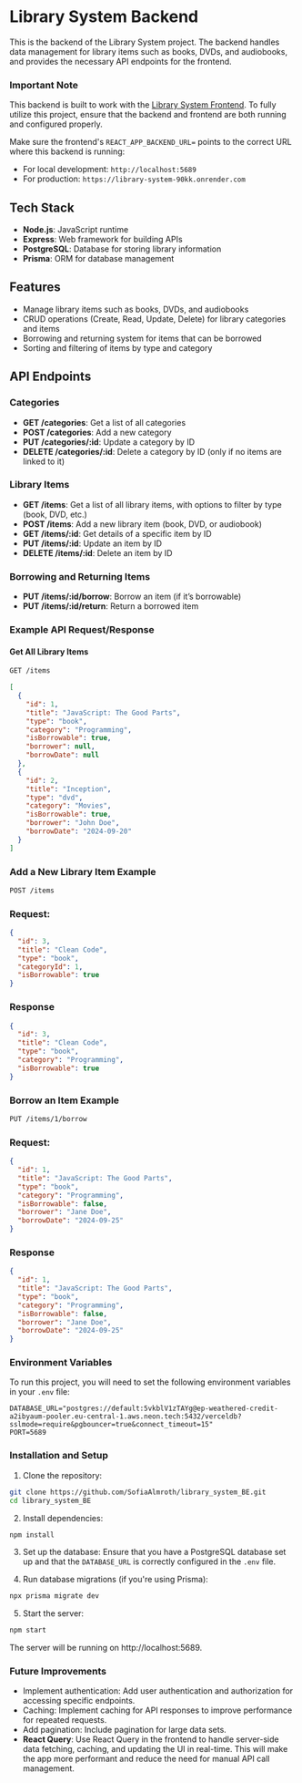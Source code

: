 # Library System Backend

This is the backend of the Library System project. The backend handles data management for library items such as books, DVDs, and audiobooks, and provides the necessary API endpoints for the frontend.

### Important Note
This backend is built to work with the [Library System Frontend](https://github.com/SofiaAlmroth/library_system_FE). To fully utilize this project, ensure that the backend and frontend are both running and configured properly.

Make sure the frontend's `REACT_APP_BACKEND_URL=` points to the correct URL where this backend is running:
- For local development: `http://localhost:5689`
- For production: `https://library-system-90kk.onrender.com`

## Tech Stack

- **Node.js**: JavaScript runtime
- **Express**: Web framework for building APIs
- **PostgreSQL**: Database for storing library information
- **Prisma**: ORM for database management

## Features

- Manage library items such as books, DVDs, and audiobooks
- CRUD operations (Create, Read, Update, Delete) for library categories and items
- Borrowing and returning system for items that can be borrowed
- Sorting and filtering of items by type and category

## API Endpoints

### Categories

- **GET /categories**: Get a list of all categories
- **POST /categories**: Add a new category
- **PUT /categories/:id**: Update a category by ID
- **DELETE /categories/:id**: Delete a category by ID (only if no items are linked to it)

### Library Items

- **GET /items**: Get a list of all library items, with options to filter by type (book, DVD, etc.)
- **POST /items**: Add a new library item (book, DVD, or audiobook)
- **GET /items/:id**: Get details of a specific item by ID
- **PUT /items/:id**: Update an item by ID
- **DELETE /items/:id**: Delete an item by ID

### Borrowing and Returning Items

- **PUT /items/:id/borrow**: Borrow an item (if it’s borrowable)
- **PUT /items/:id/return**: Return a borrowed item

### Example API Request/Response

#### Get All Library Items
```bash
GET /items
```

```json
[
  {
    "id": 1,
    "title": "JavaScript: The Good Parts",
    "type": "book",
    "category": "Programming",
    "isBorrowable": true,
    "borrower": null,
    "borrowDate": null
  },
  {
    "id": 2,
    "title": "Inception",
    "type": "dvd",
    "category": "Movies",
    "isBorrowable": true,
    "borrower": "John Doe",
    "borrowDate": "2024-09-20"
  }
]
```

### Add a New Library Item Example
```bash
POST /items
```


### Request:
```json
{
  "id": 3,
  "title": "Clean Code",
  "type": "book",
  "categoryId": 1,
  "isBorrowable": true
}
```

### Response
```json
{
  "id": 3,
  "title": "Clean Code",
  "type": "book",
  "category": "Programming",
  "isBorrowable": true
}
```

### Borrow an Item Example
```bash
PUT /items/1/borrow
```

### Request:
```json
{
  "id": 1,
  "title": "JavaScript: The Good Parts",
  "type": "book",
  "category": "Programming",
  "isBorrowable": false,
  "borrower": "Jane Doe",
  "borrowDate": "2024-09-25"
}
```
### Response
```json
{
  "id": 1,
  "title": "JavaScript: The Good Parts",
  "type": "book",
  "category": "Programming",
  "isBorrowable": false,
  "borrower": "Jane Doe",
  "borrowDate": "2024-09-25"
}
```
### Environment Variables

To run this project, you will need to set the following environment variables in your `.env` file:

```env
DATABASE_URL="postgres://default:5vkblV1zTAYg@ep-weathered-credit-a2ibyaum-pooler.eu-central-1.aws.neon.tech:5432/verceldb?sslmode=require&pgbouncer=true&connect_timeout=15"
PORT=5689
```


### Installation and Setup
1. Clone the repository:

```bash
git clone https://github.com/SofiaAlmroth/library_system_BE.git
cd library_system_BE
```


2. Install dependencies:

```bash
npm install
```

3. Set up the database: Ensure that you have a PostgreSQL database set up and that the `DATABASE_URL` is correctly configured in the `.env` file.

4. Run database migrations (if you're using Prisma):

```bash
npx prisma migrate dev
```

5. Start the server:

```bash
npm start
```
The server will be running on http://localhost:5689.

### Future Improvements
- Implement authentication: Add user authentication and authorization for accessing specific endpoints.
- Caching: Implement caching for API responses to improve performance for repeated requests.
- Add pagination: Include pagination for large data sets.
- **React Query**: Use React Query in the frontend to handle server-side data fetching, caching, and updating the UI in real-time. This will make the app more performant and reduce the need for manual API call management.
```
